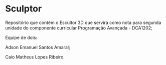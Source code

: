 # Sculptor
Repositório que contém o Escultor 3D que servirá como nota para segunda unidade do componente curricular Programação Avançada - DCA1202;

Equipe de dois:

Adson Emanuel Santos Amaral;

Caio Matheus Lopes Ribeiro.
